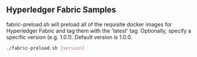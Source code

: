 ## Hyperledger Fabric Samples

fabric-preload.sh will preload all of the requisite docker images for Hyperledger Fabric and tag them
with the 'latest' tag. Optionally, specify a specific version (e.g. 1.0.1). Default version is 1.0.0.

```bash
./fabric-preload.sh [version]
```